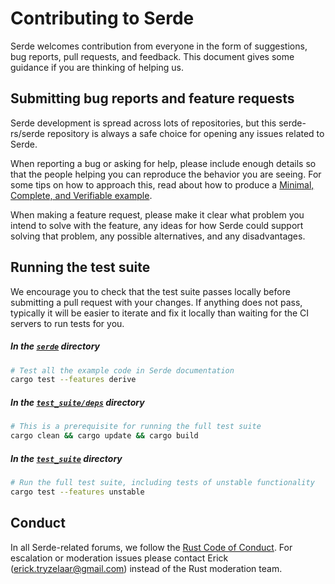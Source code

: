 # Contributing to Serde

Serde welcomes contribution from everyone in the form of suggestions, bug
reports, pull requests, and feedback. This document gives some guidance if you
are thinking of helping us.

## Submitting bug reports and feature requests

Serde development is spread across lots of repositories, but this serde-rs/serde
repository is always a safe choice for opening any issues related to Serde.

When reporting a bug or asking for help, please include enough details so that
the people helping you can reproduce the behavior you are seeing. For some tips
on how to approach this, read about how to produce a [Minimal, Complete, and
Verifiable example].

[Minimal, Complete, and Verifiable example]: https://stackoverflow.com/help/mcve

When making a feature request, please make it clear what problem you intend to
solve with the feature, any ideas for how Serde could support solving that
problem, any possible alternatives, and any disadvantages.

## Running the test suite

We encourage you to check that the test suite passes locally before submitting a
pull request with your changes. If anything does not pass, typically it will be
easier to iterate and fix it locally than waiting for the CI servers to run
tests for you.

##### In the [`serde`] directory

```sh
# Test all the example code in Serde documentation
cargo test --features derive
```

##### In the [`test_suite/deps`] directory

```sh
# This is a prerequisite for running the full test suite
cargo clean && cargo update && cargo build
```

##### In the [`test_suite`] directory

```sh
# Run the full test suite, including tests of unstable functionality
cargo test --features unstable
```

[`serde`]: https://github.com/serde-rs/serde/tree/master/serde
[`test_suite/deps`]: https://github.com/serde-rs/serde/tree/master/test_suite/deps
[`test_suite`]: https://github.com/serde-rs/serde/tree/master/test_suite

## Conduct

In all Serde-related forums, we follow the [Rust Code of Conduct]. For
escalation or moderation issues please contact Erick (erick.tryzelaar@gmail.com)
instead of the Rust moderation team.

[Rust Code of Conduct]: https://www.rust-lang.org/policies/code-of-conduct
